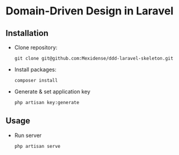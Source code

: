 # Domain-Driven Design in Laravel

## Installation

- Clone repository:
    ```batch
    git clone git@github.com:Mexidense/ddd-laravel-skeleton.git
    ```

- Install packages:
    ```batch
    composer install  
    ```

- Generate & set application key
    ```batch
    php artisan key:generate
    ```

## Usage

- Run server
    ```batch
    php artisan serve
    ```
